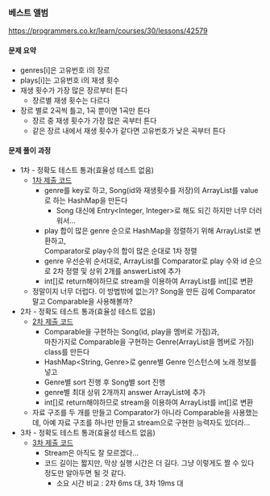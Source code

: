 ### 베스트 앨범
https://programmers.co.kr/learn/courses/30/lessons/42579

#### 문제 요약
* genres[i]은 고유번호 i의 장르
* plays[i]는 고유번호 i의 재생 횟수
* 재생 횟수가 가장 많은 장르부터 튼다
    * 장르별 재생 횟수는 다르다
* 장르 별로 2곡씩 틀고, 1곡 뿐이면 1곡만 튼다
    * 장르 중 재생 횟수가 가장 많은 곡부터 튼다
    * 같은 장르 내에서 재생 횟수가 같다면 고유번호가 낮은 곡부터 튼다


#### 문제 풀이 과정
* 1차 - 정확도 테스트 통과(효율성 테스트 없음)
    * [1차 제출 코드](solution1.java)
        * genre를 key로 하고, Song(id와 재생횟수를 저장)의 ArrayList를 value로 하는 HashMap을 만든다
            * Song 대신에 Entry<Integer, Integer>로 해도 되긴 하지만 너무 더러워서...
        * play 합이 많은 genre 순으로 HashMap을 정렬하기 위해 ArrayList로 변환하고,  
        Comparator로 play수의 합이 많은 순대로 1차 정렬
        * genre 우선순위 순서대로, ArrayList<Song>를 Comparator로 play 수와 id 순으로 2차 정렬 및 상위 2개를 answerList에 추가
        * int[]로 return해야하므로 stream을 이용하여 ArrayList를 int[]로 변환
    * 정말이지 너무 더럽다. 이 방법밖에 없는가? Song을 만든 김에 Comparator 말고 Comparable을 사용해볼까?
* 2차 - 정확도 테스트 통과(효율성 테스트 없음)
    * [2차 제출 코드](solution2.java)
        * Comparable을 구현하는 Song(id, play을 멤버로 가짐)과,  
        마찬가지로 Comparable을 구현하는 Genre(ArrayList<Song>을 멤버로 가짐) class를 만든다
        * HashMap<String, Genre>로 genre별 Genre 인스턴스에 노래 정보를 넣고
        * Genre별 sort 진행 후 Song별 sort 진행
        * genre별 최대 상위 2개까지 answer ArrayList에 추가
        * int[]로 return해야하므로 stream을 이용하여 ArrayList를 int[]로 변환
    * 자료 구조를 두 개를 만들고 Comparator가 아니라 Comparable을 사용했는데, 아예 자료 구조를 하나만 만들고 stream으로 구현한 능력자도 있더라...
* 3차 - 정확도 테스트 통과(효율성 테스트 없음)
    * [3차 제출 코드](solution3.java)
        * Stream은 아직도 잘 모르겠다...
        * 코드 길이는 짧지만, 막상 실행 시간은 더 길다. 그냥 이렇게도 짤 수 있다 정도만 알아두면 될 것 같다.
            * 소요 시간 비교 : 2차 6ms 대, 3차 19ms 대